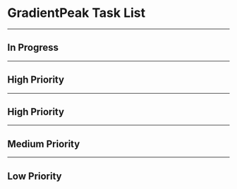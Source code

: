 # GradientPeak Task List

---

##  In Progress


---

##  High Priority




---

##  High Priority

---

##  Medium Priority

---

##  Low Priority
